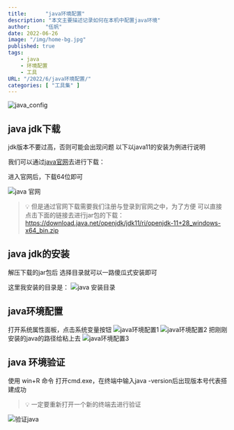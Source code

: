 ```yaml
---
title:      "java环境配置"
description: "本文主要描述记录如何在本机中配置java环境"
author:     "伍帆"
date: 2022-06-26
image: "/img/home-bg.jpg"
published: true
tags:
    - java
    - 环境配置
    - 工具
URL: "/2022/6/java环境配置/"
categories: [ "工具集" ]
---
```

![java_config](/img/java_config/java_config.png)
## java jdk下载
jdk版本不要过高，否则可能会出现问题  以下以java11的安装为例进行说明

我们可以通过[java官网](https://www.oracle.com/java/technologies/downloads/#java8)去进行下载：

进入官网后，下载64位即可

![java 官网](/img/java_config/java官网.png)
>💡 但是通过官网下载需要我们注册与登录到官网之中，为了方便 可以直接点击下面的链接去进行jar包的下载：
https://download.java.net/openjdk/jdk11/ri/openjdk-11+28_windows-x64_bin.zip

## java jdk的安装
解压下载的jar包后 选择目录就可以一路傻瓜式安装即可

这里我安装的目录是：
![java 安装目录](/img/java_config/java安装目录.png)

## java环境配置
打开系统属性面板，点击系统变量按钮
![java环境配置1](/img/java_config/环境配置1.png)
![java环境配置2](/img/java_config/环境配置2.png)
把刚刚安装的java的路径给粘上去
![java环境配置3](/img/java_config/环境配置3.png)

##  java 环境验证
使用 win+R 命令 打开cmd.exe，在终端中输入java -version后出现版本号代表搭建成功
>💡 一定要重新打开一个新的终端去进行验证

![验证java](/img/java_config/验证java.png)
